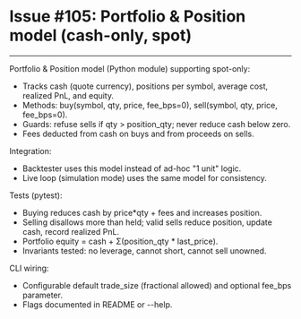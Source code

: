 # Issue #105: Portfolio & Position model (cash-only, spot)

---

Portfolio & Position model (Python module) supporting spot-only:

- Tracks cash (quote currency), positions per symbol, average cost, realized PnL, and equity.
- Methods: buy(symbol, qty, price, fee_bps=0), sell(symbol, qty, price, fee_bps=0).
- Guards: refuse sells if qty > position_qty; never reduce cash below zero.
- Fees deducted from cash on buys and from proceeds on sells.

Integration:
- Backtester uses this model instead of ad-hoc "1 unit" logic.
- Live loop (simulation mode) uses the same model for consistency.

Tests (pytest):
- Buying reduces cash by price*qty + fees and increases position.
- Selling disallows more than held; valid sells reduce position, update cash, record realized PnL.
- Portfolio equity = cash + Σ(position_qty * last_price).
- Invariants tested: no leverage, cannot short, cannot sell unowned.

CLI wiring:
- Configurable default trade_size (fractional allowed) and optional fee_bps parameter.
- Flags documented in README or --help.
